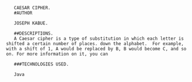        CAESAR CIPHER.
       #AUTHOR
       
       JOSEPH KABUE.
       
       ##DESCRIPTIONS.
       A Caesar cipher is a type of substitution in which each letter is shifted a certain number of places. down the alphabet.  For example, with a shift of 1, A would be replaced by B, B would become C, and so on. For more information on it, you can
       
       ###TECHNOLOGIES USED.
       
       Java
        
 